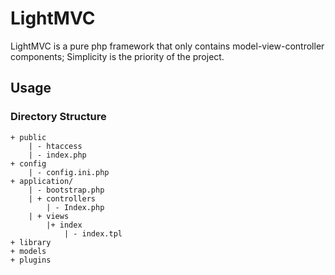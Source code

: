 # LightMVC

LightMVC is a pure php framework that only contains model-view-controller components; Simplicity is the priority of the project.

## Usage

### Directory Structure

```
+ public
    | - htaccess
    | - index.php
+ config
    | - config.ini.php
+ application/
    | - bootstrap.php
    | + controllers
        | - Index.php
    | + views    
        |+ index   
            | - index.tpl
+ library
+ models
+ plugins
```
